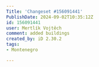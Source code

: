 ```yaml
---
Title: 'Changeset #156091441'
PublishDate: 2024-09-02T10:35:12Z
id: 156091441
user: Mertlík Vojtěch
comment: added buildings
created_by: iD 2.30.2
tags:
- Montenegro

---
```


